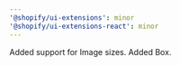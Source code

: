 ```yaml
---
'@shopify/ui-extensions': minor
'@shopify/ui-extensions-react': minor
---
```


Added support for Image sizes. Added Box.
